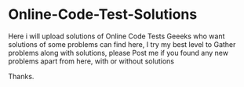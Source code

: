 # Online-Code-Test-Solutions
Here i will upload  solutions of Online Code Tests
Geeeks who want solutions of some problems can find here,
I try my best level to Gather problems along with solutions, please Post me if you found any  new problems apart from here, with or without solutions

Thanks.
